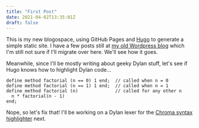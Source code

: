 ```yaml
---
title: "First Post"
date: 2021-04-02T13:35:01Z
draft: false
---
```


This is my new blogospace, using GitHub Pages and [Hugo](https://gohugo.io/) to
generate a simple static site. I have a few posts still at [my old Wordpress
blog](http://carlgay.wordpress.com) which I'm still not sure if I'll migrate
over here. We'll see how it goes.

Meanwhile, since I'll be mostly writing about geeky Dylan stuff, let's see if
Hugo knows how to highlight Dylan code...

```dylan
define method factorial (n == 0) 1 end;  // called when n = 0
define method factorial (n == 1) 1 end;  // called when n = 1
define method factorial (n)              // called for any other n
  n * factorial(n - 1)
end;
```

Nope, so let's fix that! I'll be working on a Dylan lexer for the [Chroma
syntax highlighter](https://github.com/alecthomas/chroma) next.
